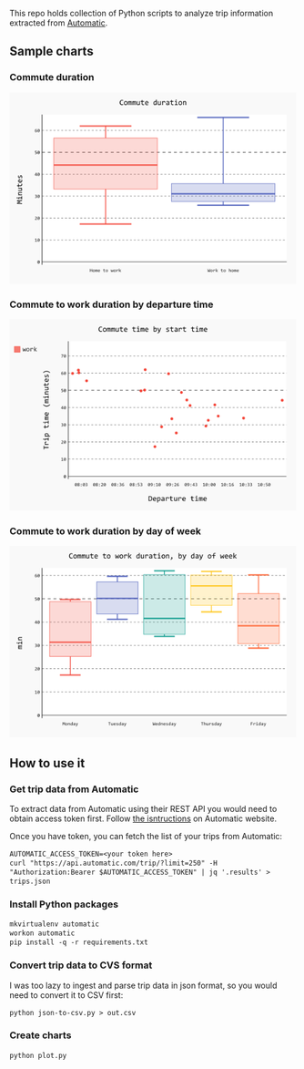 This repo holds collection of Python scripts to analyze trip information extracted from [Automatic](https://developer.automatic.com/api-reference/#rest-api).

## Sample charts 

### Commute duration
![](sample_charts/commute.png)

### Commute to work duration by departure time
![](sample_charts/commute_to_work_by_start.png)

### Commute to work duration by day of week
![](sample_charts/commute_to_work_by_day.png)

## How to use it

### Get trip data from Automatic

To extract data from Automatic using their REST API you would need to obtain access token first. Follow [the isntructions](https://developer.automatic.com/my-apps/) on Automatic website.

Once you have token, you can fetch the list of your trips from Automatic:

    AUTOMATIC_ACCESS_TOKEN=<your token here>
    curl "https://api.automatic.com/trip/?limit=250" -H "Authorization:Bearer $AUTOMATIC_ACCESS_TOKEN" | jq '.results' > trips.json

### Install Python packages

    mkvirtualenv automatic
    workon automatic
    pip install -q -r requirements.txt
    
### Convert trip data to CVS format

I was too lazy to ingest and parse trip data in json format, so you would need to convert it to CSV first:

    python json-to-csv.py > out.csv
    
### Create charts

    python plot.py

